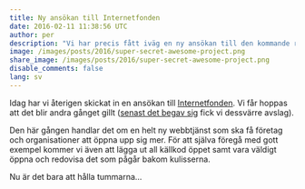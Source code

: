 ```yaml
---
title: Ny ansökan till Internetfonden
date: 2016-02-11 11:38:56 UTC
author: per
description: "Vi har precis fått iväg en ny ansökan till den kommande rundan av Internetfonden."
image: /images/posts/2016/super-secret-awesome-project.png
share_image: /images/posts/2016/super-secret-awesome-project.png
disable_comments: false
lang: sv
---
```


Idag har vi återigen skickat in en ansökan till [Internetfonden](http://www.internetfonden.se). Vi får hoppas att det blir andra gånget gillt ([senast det begav sig](/blogg/2014/09/internetfonden-tent/) fick vi dessvärre avslag).

Den här gången handlar det om en helt ny webbtjänst som ska få företag och organisationer att öppna upp sig mer. För att själva föregå med gott exempel kommer vi även att lägga ut all källkod öppet samt vara väldigt öppna och redovisa det som pågår bakom kulisserna.

Nu är det bara att hålla tummarna…
